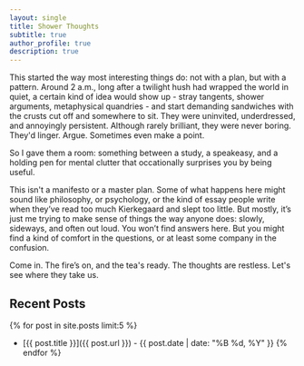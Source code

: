```yaml
---
layout: single
title: Shower Thoughts
subtitle: true
author_profile: true
description: true
---
```

This started the way most interesting things do: not with a plan, but with a pattern. Around 2 a.m., long after a twilight hush had wrapped the world in quiet, a certain kind of idea would show up - stray tangents, shower arguments, metaphysical quandries - and start demanding sandwiches with the crusts cut off and somewhere to sit.  They were uninvited, underdressed, and annoyingly persistent.  Although rarely brilliant, they were never boring. They'd linger.  Argue.  Sometimes even make a point.

So I gave them a room: something between a study, a speakeasy, and a holding pen for mental clutter that occationally surprises you by being useful.

This isn't a manifesto or a master plan.  Some of what happens here might sound like philosophy, or psychology, or the kind of essay people write when they’ve read too much Kierkegaard and slept too little. But mostly, it’s just me trying to make sense of things the way anyone does: slowly, sideways, and often out loud. You won’t find answers here. But you might find a kind of comfort in the questions, or at least some company in the confusion.

Come in. The fire’s on, and the tea's ready. The thoughts are restless. Let's see where they take us. 

## Recent Posts
{% for post in site.posts limit:5 %}
- [{{ post.title }}]({{ post.url }}) - {{ post.date | date: "%B %d, %Y" }}
{% endfor %}
